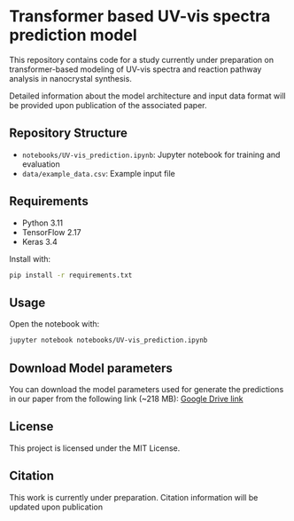 # Transformer based UV-vis spectra prediction model

This repository contains code for a study currently under preparation on transformer-based modeling of UV-vis spectra and reaction pathway analysis in nanocrystal synthesis.

Detailed information about the model architecture and input data format will be provided upon publication of the associated paper.

## Repository Structure
- `notebooks/UV-vis_prediction.ipynb`: Jupyter notebook for training and evaluation
- `data/example_data.csv`: Example input file

## Requirements
- Python 3.11
- TensorFlow 2.17
- Keras 3.4


Install with:
```bash
pip install -r requirements.txt
```

##  Usage
Open the notebook with:
```bash
jupyter notebook notebooks/UV-vis_prediction.ipynb
```

## Download Model parameters

You can download the model parameters used for generate the predictions in our paper from the following link (~218 MB):
[Google Drive link](https://drive.google.com/file/d/1NSEOnLpVyAAKFDTYcMOjRVut4TOdGHO2/view?usp=sharing) 

## License
This project is licensed under the MIT License.

## Citation
This work is currently under preparation. Citation information will be updated upon publication

